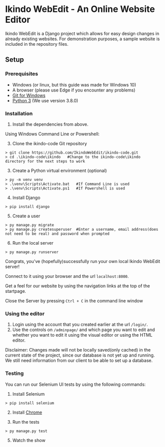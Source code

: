 # Ikindo WebEdit - An Online Website Editor
Ikindo WebEdit is a Django project which allows for easy design changes in already existing websites.
For demonstration purposes, a sample website is included in the repository files.

## Setup
### Prerequisites
- Windows (or linux, but this guide was made for Windows 10)
- A browser (please use Edge if you encounter any problems)
- [Git for Windows](https://git-scm.com/downloads)
- [Python 3](https://www.python.org/downloads/) (We use version 3.8.0)

### Installation
1. Install the dependencies from above.

Using Windows Command Line or Powershell:

3. Clone the ikindo-code Git repository
```
> git clone https://github.com/IkindoWebEdit/ikindo-code.git
> cd .\ikindo-code\ikindo   #Change to the ikindo-code\ikindo directory for the next steps to work
```
3. Create a Python virtual environment (optional)
```
> py -m venv venv
> .\venv\Scripts\Activate.bat   #If Command Line is used
> .\venv\Scripts\Activate.ps1   #If Powershell is used
```

4. Install Django
```
> pip install django
```

5. Create a user
```
> py manage.py migrate
> py manage.py createsuperuser  #Enter a username, email address(does not need to be real) and password when prompted
```

6. Run the local server
```
> py manage.py runserver
```

Congrats, you've (hopefully)successfully run your own local Ikindo WebEdit server!

Connect to it using your browser and the url `localhost:8000`.

Get a feel for our website by using the navigation links at the top of the startpage.

Close the Server by pressing `Ctrl + C` in the command line window

### Using the editor

1. Login using the account that you created earlier at the url `/login/`.
2. Use the controls on `/adminpage/` and which page you want to edit and whether you want to edit it using the visual editor or using the HTML editor.

Disclaimer: Changes made will not be locally saved(only cached) in the current state of the project, since our database is not yet up and running. We still need information from our client to be able to set up a database.

### Testing

You can run our Selenium UI tests by using the following commands:

1. Install Selenium
```
> pip install selenium
```

2. Install [Chrome](https://www.google.com/chrome/)

4. Run the tests
```
> py manage.py test
```
5. Watch the show
